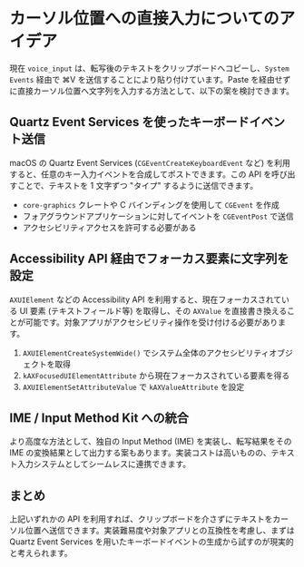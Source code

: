 # カーソル位置への直接入力についてのアイデア

現在 `voice_input` は、転写後のテキストをクリップボードへコピーし、`System Events` 経由で ⌘V を送信することにより貼り付けています。Paste を経由せずに直接カーソル位置へ文字列を入力する方法として、以下の案を検討できます。

## Quartz Event Services を使ったキーボードイベント送信

macOS の Quartz Event Services (`CGEventCreateKeyboardEvent` など) を利用すると、任意のキー入力イベントを合成してポストできます。この API を呼び出すことで、テキストを 1 文字ずつ "タイプ" するように送信できます。

- `core-graphics` クレートや C バインディングを使用して `CGEvent` を作成
- フォアグラウンドアプリケーションに対してイベントを `CGEventPost` で送信
- アクセシビリティアクセスを許可する必要がある

## Accessibility API 経由でフォーカス要素に文字列を設定

`AXUIElement` などの Accessibility API を利用すると、現在フォーカスされている UI 要素 (テキストフィールド等) を取得し、その `AXValue` を直接書き換えることが可能です。対象アプリがアクセシビリティ操作を受け付ける必要があります。

1. `AXUIElementCreateSystemWide()` でシステム全体のアクセシビリティオブジェクトを取得
2. `kAXFocusedUIElementAttribute` から現在フォーカスされている要素を得る
3. `AXUIElementSetAttributeValue` で `kAXValueAttribute` を設定

## IME / Input Method Kit への統合

より高度な方法として、独自の Input Method (IME) を実装し、転写結果をその IME の変換結果として出力する案もあります。実装コストは高いものの、テキスト入力システムとしてシームレスに連携できます。

## まとめ

上記いずれかの API を利用すれば、クリップボードを介さずにテキストをカーソル位置へ送信できます。実装難易度や対象アプリとの互換性を考慮し、まずは Quartz Event Services を用いたキーボードイベントの生成から試すのが現実的と考えられます。

